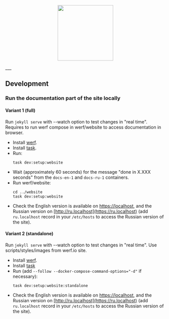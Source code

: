 <p align="center">
  <img src="https://raw.githubusercontent.com/werf/website/main/assets/images/werf-logo.svg?sanitize=true" style="max-height:100%;" height="175">
</p>
___

## Development

### Run the documentation part of the site locally

#### Variant 1 (full)

Run `jekyll serve` with --watch option to test changes in "real time". Requires to run werf compose in werf/website to access documentation in browser.

- Install [werf](http://werf.io/getting_started/).
- Install [task](https://taskfile.dev/installation/).
- Run:
  ```shell
  task dev:setup:website
  ```
- Wait (approximately 60 seconds) for the message "done in X.XXX seconds" from the `docs-en-1` and `docs-ru-1` containers.
- Run werf/website:
  ```shell
  cd ../website
  task dev:setup:website
  ```
- Check the English version is available on [https://localhost](http://localhost), and the Russian version on [http://ru.localhost](https://ru.localhost) (add `ru.localhost` record in your `/etc/hosts` to access the Russian version of the site). 

#### Variant 2 (standalone)

Run `jekyll serve` with --watch option to test changes in "real time". Use scripts/styles/images from werf.io site.

- Install [werf](http://werf.io/getting_started/). 
- Install [task](https://taskfile.dev/installation/)
- Run (add `--follow --docker-compose-command-options="-d"` if necessary):
  ```shell
  task dev:setup:website:standalone
  ```
- Check the English version is available on [https://localhost](http://localhost), and the Russian version on [http://ru.localhost](https://ru.localhost) (add `ru.localhost` record in your `/etc/hosts` to access the Russian version of the site). 
